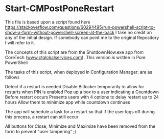﻿# Start-CMPostPoneRestart
This file is based upon a script found here https://stackoverflow.com/questions/60294495/run-powershell-script-to-show-a-form-without-powershell-screen-at-the-back
I take no credit on any of the initial design.   If somebody can point me to the original Repository I will refer to it.

The concepts of this script are from the ShutdownNow.exe app from CoreTech (www.ctglobalservices.com).  This version is written in Pure PowerShell

The tasks of this script, when deployed in Configuration Manager; are as follows

Detect if a restart is needed
Disable Bitlocker temporarily to allow for restarts when PIN is enabled
Pop up a box to a user indicating a Countdown Before restart occurs
Presents users with 4 options to delay restart up to 24 hours
Allow them to minimize app while countdown continues

The app will schedule a task for a restart so that if the user logs off during this process, a restart can still occur

All buttons for Close, Minimize and Maximize have been removed from the form to prevent "user tampering" ;)
